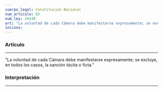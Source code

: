 ```yaml
---
cuerpo_legal: Constitución Nacional
num_articulo: 82
num_ley: 24430
art: "La voluntad de cada Cámara debe manifestarse expresamente; se excluye, en todos los casos, la sanción tácita o ficta."
incisos: 
---
```

### Artículo
---
"La voluntad de cada Cámara debe manifestarse expresamente; se excluye, en todos los casos, la sanción tácita o ficta."


### Interpretación
---
